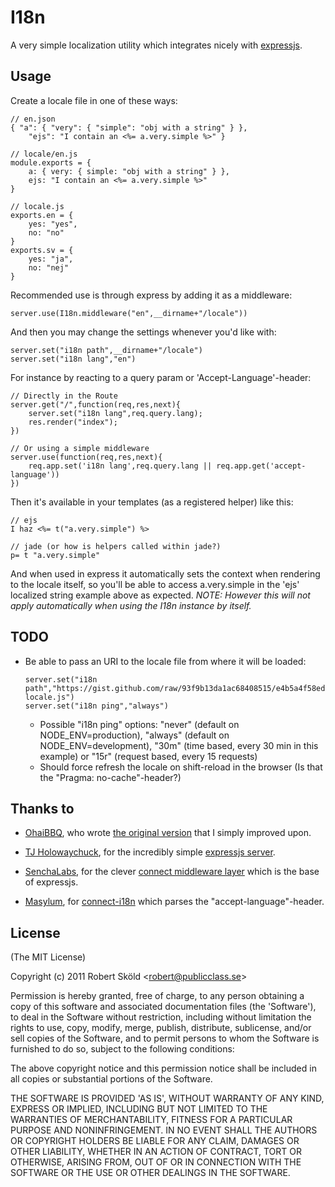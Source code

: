 # I18n 

A very simple localization utility which integrates nicely with [expressjs](http://expressjs.com).


## Usage

Create a locale file in one of these ways:

	// en.json
	{ "a": { "very": { "simple": "obj with a string" } },
		"ejs": "I contain an <%= a.very.simple %>" }

	// locale/en.js
	module.exports = {
		a: { very: { simple: "obj with a string" } },
		ejs: "I contain an <%= a.very.simple %>"
	}

	// locale.js
	exports.en = {
		yes: "yes",
		no: "no"
	}
	exports.sv = {
		yes: "ja",
		no: "nej"
	}


Recommended use is through express by adding it as a middleware:

	server.use(I18n.middleware("en",__dirname+"/locale"))


And then you may change the settings whenever you'd like with:

	server.set("i18n path",__dirname+"/locale")
	server.set("i18n lang","en")

For instance by reacting to a query param or 'Accept-Language'-header:

	// Directly in the Route
	server.get("/",function(req,res,next){
		server.set("i18n lang",req.query.lang);
		res.render("index");
	})

	// Or using a simple middleware
	server.use(function(req,res,next){
		req.app.set('i18n lang',req.query.lang || req.app.get('accept-language'))
	})


Then it's available in your templates (as a registered helper) like this:

	// ejs
	I haz <%= t("a.very.simple") %>

	// jade (or how is helpers called within jade?)
	p= t "a.very.simple"
	
	
And when used in express it automatically sets the context when rendering to the locale itself, so you'll be able to access a.very.simple in the 'ejs' localized string example above as expected. _NOTE: However this will not apply automatically when using the I18n instance by itself._


## TODO

*	Be able to pass an URI to the locale file from where it will be loaded:

		server.set("i18n path","https://gist.github.com/raw/93f9b13da1ac68408515/e4b5a4f58edd0fb284d2e1d33a72a9a8b3d664a7/hosted-locale.js")
		server.set("i18n ping","always")
	
	*	Possible "i18n ping" options: "never" (default on NODE\_ENV=production), "always" (default on NODE_ENV=development), "30m" (time based, every 30 min in this example) or "15r" (request based, every 15 requests)
	*	Should force refresh the locale on shift-reload in the browser (Is that the "Pragma: no-cache"-header?)


## Thanks to

* [OhaiBBQ](https://github.com/OhaiBBQ), who wrote [the original version](https://github.com/OhaiBBQ/node-i18n) that I simply improved upon.

* [TJ Holowaychuck](https://github.com/visionmedia), for the incredibly simple [expressjs server](http://expressjs.com/).

* [SenchaLabs](https://github.com/senchalabs), for the clever [connect middleware layer](https://github.com/senchalabs/connect) which is the base of expressjs.

* [Masylum](https://github.com/masylum), for [connect-i18n](https://github.com/masylum/connect-i18n) which parses the "accept-language"-header.


## License 

(The MIT License)

Copyright (c) 2011 Robert Sk&ouml;ld &lt;robert@publicclass.se&gt;

Permission is hereby granted, free of charge, to any person obtaining
a copy of this software and associated documentation files (the
'Software'), to deal in the Software without restriction, including
without limitation the rights to use, copy, modify, merge, publish,
distribute, sublicense, and/or sell copies of the Software, and to
permit persons to whom the Software is furnished to do so, subject to
the following conditions:

The above copyright notice and this permission notice shall be
included in all copies or substantial portions of the Software.

THE SOFTWARE IS PROVIDED 'AS IS', WITHOUT WARRANTY OF ANY KIND,
EXPRESS OR IMPLIED, INCLUDING BUT NOT LIMITED TO THE WARRANTIES OF
MERCHANTABILITY, FITNESS FOR A PARTICULAR PURPOSE AND NONINFRINGEMENT.
IN NO EVENT SHALL THE AUTHORS OR COPYRIGHT HOLDERS BE LIABLE FOR ANY
CLAIM, DAMAGES OR OTHER LIABILITY, WHETHER IN AN ACTION OF CONTRACT,
TORT OR OTHERWISE, ARISING FROM, OUT OF OR IN CONNECTION WITH THE
SOFTWARE OR THE USE OR OTHER DEALINGS IN THE SOFTWARE.